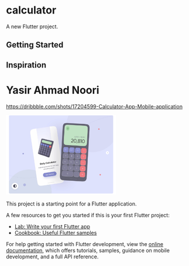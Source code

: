 # calculator

A new Flutter project.

## Getting Started

## Inspiration
# Yasir Ahmad Noori

https://dribbble.com/shots/17204599-Calculator-App-Mobile-application

<img src="./assets/images/calculator.png" width="300"/>

This project is a starting point for a Flutter application.

A few resources to get you started if this is your first Flutter project:

- [Lab: Write your first Flutter app](https://docs.flutter.dev/get-started/codelab)
- [Cookbook: Useful Flutter samples](https://docs.flutter.dev/cookbook)

For help getting started with Flutter development, view the
[online documentation](https://docs.flutter.dev/), which offers tutorials,
samples, guidance on mobile development, and a full API reference.
